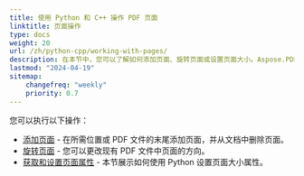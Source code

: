 ```yaml
---
title: 使用 Python 和 C++ 操作 PDF 页面
linktitle: 页面操作
type: docs
weight: 20
url: /zh/python-cpp/working-with-pages/
description: 在本节中，您可以了解如何添加页面、旋转页面或设置页面大小。Aspose.PDF for Python via C++ 为您详细解释这个主题。
lastmod: "2024-04-19"
sitemap:
    changefreq: "weekly"
    priority: 0.7
---
```


您可以执行以下操作：

- [添加页面](/pdf/zh/python-cpp/add-pages/) - 在所需位置或 PDF 文件的末尾添加页面，并从文档中删除页面。
- [旋转页面](/pdf/zh/python-cpp/rotate-pages/) - 您可以更改现有 PDF 文件中页面的方向。
- [获取和设置页面属性](/pdf/zh/python-cpp/get-and-set-page-properties/) - 本节展示如何使用 Python 设置页面大小属性。